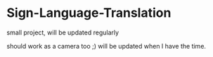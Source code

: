 # Sign-Language-Translation
small project, will be updated regularly

should work as a camera too ;)
will be updated when I have the time.
